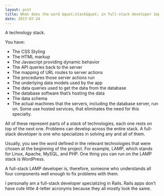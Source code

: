 ```yaml
---
layout: post
title: What does the word &quot;stack&quot; in full-stack developer implicitly mean?
date: 2017-07-24
---
```


<p>A technology stack.</p><p>You have:</p><ul><li>The CSS Styling</li><li>The HTML markup</li><li>The Javascript providing dynamic behavior</li><li>The API queries back to the server</li><li>The mapping of URL routes to server actions</li><li>The procedures those server actions run</li><li>The underlying data models used by the app</li><li>The data queries used to get the data from the database</li><li>The database software that’s hosting the data</li><li>The data schema</li><li>The actual machines that the servers, including the database server, run on. Some use hosted services, that eliminates the need for this specialty.</li></ul><p>All of these represent parts of a <i>stack</i> of technologies, each one rests on top of the next one. Problems can develop across the entire stack. A full-stack developer is one who specializes in solving any and all of them.</p><p>Usually, you see the word defined in the relevant technologies that were chosen at the beginning of the project. For example, LAMP, which stands for Linux, Apache, MySQL, and PHP. One thing you can run on the LAMP stack is WordPress.</p><p>A full-stack LAMP developer is, therefore, someone who understands all four components well enough to fix problems with them.</p><p>I personally am a full-stack developer specializing in Rails. Rails apps don’t have cute little 4-letter acronyms because they all mostly look the same.</p>
